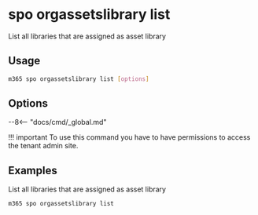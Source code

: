 # spo orgassetslibrary list

List all libraries that are assigned as asset library

## Usage

```sh
m365 spo orgassetslibrary list [options]
```

## Options

--8<-- "docs/cmd/_global.md"

!!! important
    To use this command you have to have permissions to access the tenant admin site.

## Examples

List all libraries that are assigned as asset library

```sh
m365 spo orgassetslibrary list
```
